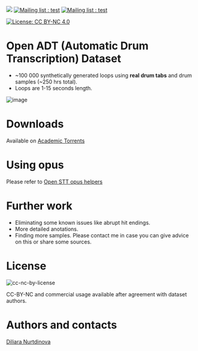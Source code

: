 ![](https://img.shields.io/github/v/release/nurtdinovadf/open_adt?include_prereleases&style=for-the-badge) [![Mailing list : test](http://img.shields.io/badge/Email-gray.svg?style=for-the-badge&logo=gmail)](mailto:nurtdinovadf@gmail.com) [![Mailing list : test](http://img.shields.io/badge/Telegram-blue.svg?style=for-the-badge&logo=telegram)](https://t.me/yara_tchk)


[![License: CC BY-NC 4.0](https://img.shields.io/badge/License-CC%20BY--NC%204.0-lightgrey.svg)](https://creativecommons.org/licenses/by-nc/4.0/)

# **Open ADT (Automatic Drum Transcription) Dataset**

- ~100 000 synthetically generated loops using **real drum tabs** and drum samples (~250 hrs total).
- Loops are 1-15 seconds length.

![image](https://user-images.githubusercontent.com/12515311/94298663-2f67b580-ff6f-11ea-8ebd-fd72fb857199.png)

# **Downloads**

Available on [Academic Torrents](https://academictorrents.com/details/9c920dd59f83241124b1e2c345db31f3a2edcd31)

# **Using opus**

Please refer to [Open STT opus helpers](https://github.com/snakers4/open_stt/blob/master/README.md#how-to-open-opus)

# **Further work**

- Eliminating some known issues like abrupt hit endings.
- More detailed anotations.
- Finding more samples. Please contact me in case you can give advice on this or share some sources.

# **License**

![сс-nc-by-license](https://static.wixstatic.com/media/342407_05e016f9f44240429203c35dfc8df63b~mv2.png/v1/fill/w_563,h_200,al_c,lg_1,q_80/342407_05e016f9f44240429203c35dfc8df63b~mv2.webp)

CC-BY-NC and commercial usage available after agreement with dataset authors.

# **Authors and contacts**

[Diliara Nurtdinova](https://entombed.space/contacts/)
